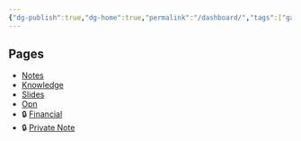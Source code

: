 ```yaml
---
{"dg-publish":true,"dg-home":true,"permalink":"/dashboard/","tags":["gardenEntry"],"dgPassFrontmatter":true,"noteIcon":"📝"}
---
```


## Pages
- [Notes](./Notes/Notes)
- [Knowledge](./Knowledge/Knowledge)
- [Slides](Slides/Slides)
- [Opn](Work/Opn/Opn)
- 🔒 [Financial](Financials/Financials)
- 🔒 [Private Note](Notes/Private%20Notes)
